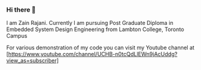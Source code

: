### Hi there 👋

I am Zain Rajani. Currently I am pursuing Post Graduate Diploma in Embedded System Design Engineering from Lambton College, Toronto Campus

For various demonstration of my code you can visit my Youtube channel at [https://www.youtube.com/channel/UCHB-n0tcQdLlEWn9jAcUddg?view_as=subscriber]

<!--
**zrajani/zrajani** is a ✨ _special_ ✨ repository because its `README.md` (this file) appears on your GitHub profile.

Here are some ideas to get you started:

- 🔭 I’m currently working on ...
- 🌱 I’m currently learning ...
- 👯 I’m looking to collaborate on ...
- 🤔 I’m looking for help with ...
- 💬 Ask me about ...
- 📫 How to reach me: ...
- 😄 Pronouns: ...
- ⚡ Fun fact: ...
-->
